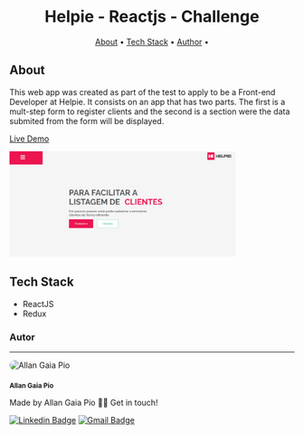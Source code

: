 <h1 align="center">
    Helpie - Reactjs - Challenge
</h1>

<p align="center">
 <a href="#about">About</a> • 
 <a href="#tech-stack">Tech Stack</a> •  
 <a href="#author">Author</a> • 
</p>

## About

This web app was created as part of the test to apply to be a Front-end Developer at Helpie.
It consists on an app that has two parts. The first is a mult-step form to register clients and the second is a section were the data submited from the form will be displayed.

<a href="https://allangpio.github.io/helpie-react-challenge/#/" target="_blank">Live Demo</a>

<img alt="Helpie - Desktop" title="Helpie Web App" src="./src/assets/helpie.png" width='400' />

## Tech Stack

<ul>
  <li>ReactJS</li>
  <li>Redux</li>    
</ul>

### Autor

---

<img style="border-radius: 100px;" src="https://avatars1.githubusercontent.com/u/63213995?s=460&u=06c696b4fb4c2795ba97e524c580308cb7d591be&v=4" width="100px;" alt="Allan Gaia Pio"/>

<sub><b>Allan Gaia Pio</b></sub>

Made by Allan Gaia Pio 👋🏽 Get in touch!

[![Linkedin Badge](https://img.shields.io/badge/-Allan-blue?style=flat-square&logo=Linkedin&logoColor=white&link=https://www.linkedin.com/in/allangp/)](https://www.linkedin.com/in/allangp/)
[![Gmail Badge](https://img.shields.io/badge/-gpioallan@gmail.com-c14438?style=flat-square&logo=Gmail&logoColor=white&link=mailto:gpioallan@gmail.com)](mailto:gpioallan@gmail.com)
